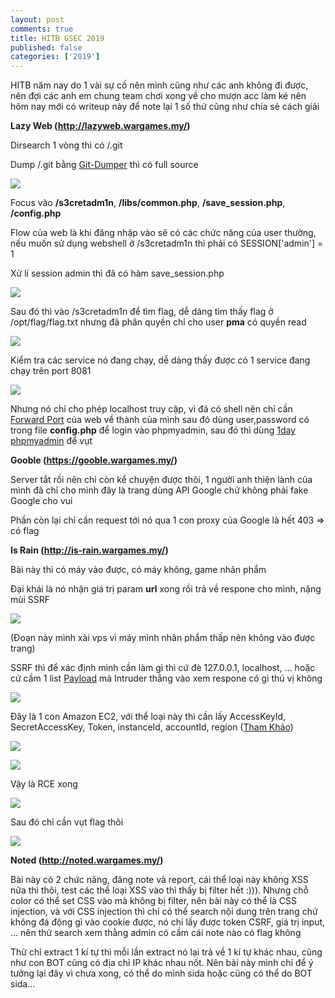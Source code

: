 ```yaml
---
layout: post
comments: true
title: HITB GSEC 2019
published: false
categories: ['2019']
---
```


HITB năm nay do 1 vài sự cố nên mình cũng như các anh không đi được, nên đợi các anh em chung team chơi xong về cho mượn acc làm ké nên hôm nay mới có writeup này để note lại 1 số thứ cũng như chia sẻ cách giải 

**Lazy Web (http://lazyweb.wargames.my/)**

Dirsearch 1 vòng thì có /.git

Dump /.git bằng [Git-Dumper](https://github.com/arthaud/git-dumper) thì có full source 

![](https://i.imgur.com/KdNiOXH.png)

Focus vào **/s3cretadm1n**, **/libs/common.php**, **/save_session.php**, **/config.php**

Flow của web là khi đăng nhập vào sẽ có các chức năng của user thường, nếu muốn sử dụng webshell ở /s3cretadm1n thì phải có SESSION['admin'] = 1

Xử lí session admin thì đã có hàm save_session.php

![](https://i.imgur.com/FHvuV3y.png)

Sau đó thì vào /s3cretadm1n để tìm flag, dễ dàng tìm thấy flag ở /opt/flag/flag.txt nhưng đã phân quyền chỉ cho user **pma** có quyền read

![](https://i.imgur.com/ZJNWE0I.png)

Kiểm tra các service nó đang chạy, dễ dàng thấy được có 1 service đang chạy trên port 8081 

![](https://i.imgur.com/q3VHHEc.png)

Nhưng nó chỉ cho phép localhost truy cập, vì đã có shell nên chỉ cần [Forward Port](https://en.wikipedia.org/wiki/Port_forwarding) của web về thành của mình sau đó dùng user,password có trong file **config.php** để login vào phpmyadmin, sau đó thì dùng [1day phpmyadmin](https://blog.vulnspy.com/2018/06/21/phpMyAdmin-4-8-x-Authorited-CLI-to-RCE/) để vụt 

**Gooble (https://gooble.wargames.my/)**

Server tắt rồi nên chỉ còn kể chuyện được thôi, 1 người anh thiện lành của mình đã chỉ cho mình đây là trang dùng API Google chứ không phải fake Google cho vui

Phần còn lại chỉ cần request tới nó qua 1 con proxy của Google là hết 403 => có flag 

**Is Rain (http://is-rain.wargames.my/)**

Bài này thì có máy vào được, có máy không, game nhân phẩm 

Đại khái là nó nhận giá trị param **url** xong rồi trả về respone cho mình, nặng mùi SSRF

![](https://i.imgur.com/2TXiRgQ.png)

(Đoạn này mình xài vps vì máy mình nhân phẩm thấp nên không vào được trang)

SSRF thì để xác định mình cần làm gì thì cứ đè 127.0.0.1, localhost, ... hoặc cứ cầm 1 list [Payload](https://github.com/swisskyrepo/PayloadsAllTheThings/tree/master/Server%20Side%20Request%20Forgery) mà Intruder thẳng vào xem respone có gì thú vị không

![](https://i.imgur.com/uUUUPmE.png)

Đây là 1 con Amazon EC2, với thể loại này thì cần lấy AccessKeyId, SecretAccessKey, Token, instanceId, accountId, region ([Tham Khảo](https://generaleg0x01.com/2019/03/10/escalating-ssrf-to-rce/))

![](https://i.imgur.com/4y3fMPZ.png)

![](https://i.imgur.com/zw3E4g4.png)

Vậy là RCE xong 

![](https://i.imgur.com/pPsREHd.png)

Sau đó chỉ cần vụt flag thôi 

![](https://i.imgur.com/ijMdmUj.png)

**Noted (http://noted.wargames.my/)**

Bài này có 2 chức năng, đăng note và report, cái thể loại này không XSS nữa thì thôi, test các thể loại XSS vào thì thấy bị filter hết :))). Nhưng chỗ color có thể set CSS vào mà không bị filter, nên bài này có thể là CSS injection, và với CSS injection thì chỉ có thể search nội dung trên trang chứ không đá động gì vào cookie được, nó chỉ lấy được token CSRF, giá trị input, ... nên thử search xem thằng admin có cầm cái note nào có flag không 

<script src="https://gist.github.com/matuhn/71ae60e103a856f87da10cb14de9bc7d.js"></script>

Thử chỉ extract 1 kí tự thì mỗi lần extract nó lại trả về 1 kí tự khác nhau, cũng như con BOT cũng có địa chỉ IP khác nhau nốt. Nên bài này mình chỉ để ý tưởng lại đây vì chưa xong, có thể do mình sida hoặc cũng có thể do BOT sida...







